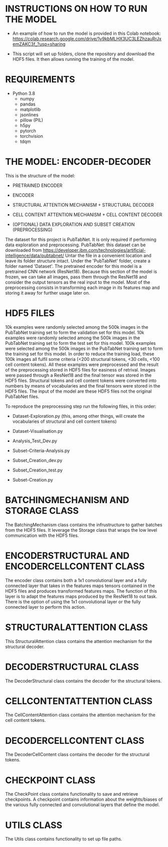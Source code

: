 

# INSTRUCTIONS ON HOW TO RUN THE MODEL

* An example of how to run the model is provided in this Colab notebook:
https://colab.research.google.com/drive/1y9kbMLHX3UC3LEZhzauRrJxemZAKC3f_?usp=sharing

* This script will set up folders, clone the repository and download the HDF5 files. It then allows running the training of the model.

# REQUIREMENTS

* Python 3.8
  * numpy
  * pandas
  * matplotlib
  * jsonlines
  * pillow (PIL)
  * h5py
  * pytorch
  * torchvision
  * tdqm

# THE MODEL: ENCODER-DECODER

This is the structure of the model:

* PRETRAINED ENCODER

* ENCODER

* STRUCTURAL ATTENTION MECHANISM + STRUCTURAL DECODER

* CELL CONTENT ATTENTION MECHANISM + CELL CONTENT DECODER

* (OPTIONAL) DATA EXPLORATION AND SUBSET CREATION (PREPROCESSING)

The dataset for this project is PubTabNet. It is only required if performing data exploration and preprocessing.
PubTabNet: this dataset can be downloaded from https://developer.ibm.com/technologies/artificial-intelligence/data/pubtabnet/
Untar the file in a convenient location and leave its folder structure intact.
Under the 'PubTabNet' folder, create a folder named 'Dataset'.
The pretrained encoder for this model is a pretrained CNN network (ResNet18). Because this section of the model is frozen, we can take all images, pass them through the ResNet18 and consider the output tensors as the real input to the model. Most of the preprocessing consists in transforming each image in its features map and storing it away for further usage later on.

# HDF5 FILES   

10k examples were randomly selected among the 500k images in the PubTabNet training set to form the validation set for this model.
10k examples were randomly selected among the 500k images in the PubTabNet training set to form the test set for this model.
100k examples were selected among the 500k images in the PubTabNet training set to form the training set for this model. 
In order to reduce the training load, these 100k images all fulfil some criteria (<200 structural tokens, <30 cells, <100 cell content tokens).
All these examples were preprocessed and the result of the preprocessing stored in HDF5 files for easiness of retrival.
Images were passed through a ResNet18 and the final tensor was stored in the HDF5 files.
Structural tokens and cell content tokens were converted into numbers by means of vocabularies and the final tensors were stored in the HDF5 files.
The input of the model are these HDF5 files not the original PubTabNet files.

To reproduce the preprocessing step run the following files, in this order:

* Dataset-Exploration.py (this, among other things, will create the vocabularies of structural and cell content tokens)

* Dataset-Visualisation.py

* Analysis_Test_Dev.py

* Subset-Criteria-Analysis.py

* Subset_Creation_dev.py

* Subset_Creation_test.py

* Subset-Creation.py

# BATCHINGMECHANISM AND STORAGE CLASS

The BatchingMechanism class contains the infrustructure to gather batches from the HDF5 files. It leverage the Storage class that wraps the low level communication with the HDF5 files. 

# ENCODERSTRUCTURAL AND ENCODERCELLCONTENT CLASS

The encoder class contains both a 1x1 convolutional layer and a fully connected layer that takes in the features maps tensors contained in the HDF5 files and produces transformed features maps. The function of this layer is to adapt the features maps produced by the ResNet18 to out task. There is the option of using the 1x1 convolutional layer or the fully connected layer to perform this action. 

# STRUCTURALATTENTION CLASS

This StructuralAttention class contains the attention mechanism for the structural decoder.

# DECODERSTRUCTURAL CLASS

The DecoderStructural class contains the decoder for the structural tokens.

# CELLCONTENTATTENTION CLASS

The CellContentAttention class contains the attention mechanism for the cell content tokens.

# DECODERCELLCONTENT CLASS

The DecoderCellContent class contains the decoder for the structural tokens.

# CHECKPOINT CLASS

The CheckPoint class contains functionality to save and retrieve checkpoints. A checkpoint contains information about the weights/biases of the various fully connected and convolutional layers that define the model.

# UTILS CLASS

The Utils class contains functionality to set up file paths.
